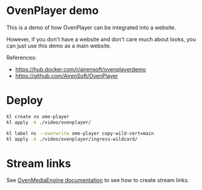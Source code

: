 
# OvenPlayer demo

This is a demo of how OvenPlayer can be integrated into a website.

However, if you don't have a website and don't care much about looks,
you can just use this demo as a main website.

References:
- https://hub.docker.com/r/airensoft/ovenplayerdemo
- https://github.com/AirenSoft/OvenPlayer

# Deploy

```bash
kl create ns ome-player
kl apply -k ./video/ovenplayer/

kl label ns --overwrite ome-player copy-wild-cert=main
kl apply -k ./video/ovenplayer/ingress-wildcard/
```

# Stream links

See [OvenMediaEngine documentation](../ome/) to see how to create stream links.
